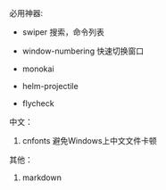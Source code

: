 

必用神器:
* swiper  搜索，命令列表
* window-numbering 快速切换窗口

* monokai

* helm-projectile

* flycheck

中文：
1. cnfonts 避免Windows上中文文件卡顿

其他：
1. markdown